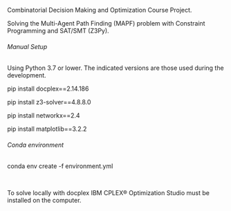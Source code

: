 Combinatorial Decision Making and Optimization Course Project.

Solving the Multi-Agent Path Finding (MAPF) problem with Constraint Programming and SAT/SMT (Z3Py).

###### Manual Setup
Using Python 3.7 or lower. The indicated versions are those used during the development.

pip install docplex==2.14.186

pip install z3-solver==4.8.8.0

pip install networkx==2.4

pip install matplotlib==3.2.2

###### Conda environment
conda env create -f environment.yml

&nbsp;
&nbsp;
&nbsp;

To solve locally with docplex IBM CPLEX® Optimization Studio must be installed on the computer.
